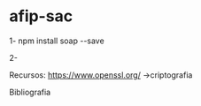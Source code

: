 # afip-sac

1-
npm install soap --save

2-







Recursos:
https://www.openssl.org/    ->criptografia



Bibliografia
